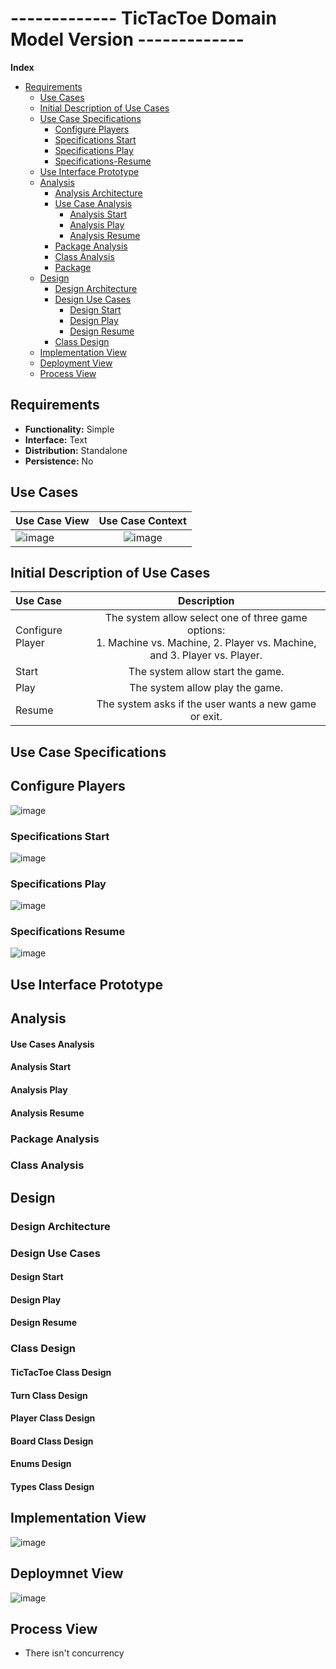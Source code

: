 # ------------- TicTacToe Domain Model Version -------------

**Index**
- [Requirements](#Requirements)  
    -   [Use Cases](#Use-Cases)
    -   [Initial Description of Use Cases](#Initial-Description-of-Use-Cases)  
    -   [Use Case Specifications](#Use-Case-Specifications)   
        -   [Configure Players](#Configure-Players)   
        -   [Specifications Start](#Specifications-Start)  
        -   [Specifications Play](#Specifications-Play)  
        -   [Specifications-Resume](#Specifications-Resume)  
    -   [Use Interface Prototype](#Use-Interface-Prototype)  
    -   [Analysis](#Analysis)  
        -   [Analysis Architecture](#Analysis-Architecture)  
        -   [Use Case Analysis](#Use-Case-Analysis)  
            -   [Analysis Start](#Analysis-Start)  
            -   [Analysis Play](#Analysis-Play)  
            -   [Analysis Resume](#Analysis-Resume)  
        -   [Package Analysis](#Package-Analysis)  
        -   [Class Analysis](#Class-Analysis)
        -   [Package](#Package)  
    - [Design](#Design)  
        -   [Design Architecture](#Design-Architecture)  
        -   [Design Use Cases](#Design-Use-Cases)  
            -   [Design Start](#Start-Start)  
            -   [Design Play](#Play-Play)  
            -   [Design Resume](#Design-Resume)  
        -   [Class Design](#Class-Design)  
    -   [Implementation View](#Implementation-View)  
    -   [Deployment View](#Deployment-View)  
    -   [Process View](#Process-View)  

## Requirements

- **Functionality:** Simple  
- **Interface:** Text  
- **Distribution:** Standalone  
- **Persistence:** No  

## Use Cases

| Use Case View | Use Case Context |  
| :------- | :------: | 
| ![image](https://user-images.githubusercontent.com/46433173/232233785-773c6b10-7d1b-4e4a-98dd-00dcf65545f8.png) | ![image](https://user-images.githubusercontent.com/46433173/232234032-ac7baa56-abba-453d-97af-50ee7721d64e.png) |  

## Initial Description of Use Cases

| Use Case | Description |  
| :------- | :------: | 
| Configure Player | The system allow select one of three game options:<br/> 1. Machine vs. Machine, 2. Player vs. Machine, and 3. Player vs. Player.  | 
| Start            | The system allow start the game. | 
| Play             | The system allow play the game.  | 
| Resume           | The system asks if the user wants a new game or exit.  |  

## Use Case Specifications

## Configure Players

![image](https://user-images.githubusercontent.com/46433173/232328353-78da963c-953c-449e-bc6c-db4965e671c1.png)

### Specifications Start

![image](https://user-images.githubusercontent.com/46433173/232328321-c6724e9a-f610-48ed-af3f-8a9135d129f4.png)

### Specifications Play

![image](https://user-images.githubusercontent.com/46433173/232329012-1cd90dd3-59d6-4e6d-9666-85a2db8ca82b.png)

### Specifications Resume

![image](https://user-images.githubusercontent.com/46433173/232328263-168ba59f-081b-41c6-bb79-3f524185d063.png)

## Use Interface Prototype

## Analysis

#### Use Cases Analysis

#### Analysis Start

#### Analysis Play

#### Analysis Resume

### Package Analysis

### Class Analysis

## Design

### Design Architecture

### Design Use Cases

#### Design Start

#### Design Play

#### Design Resume

### Class Design

#### TicTacToe Class Design

#### Turn Class Design

#### Player Class Design

#### Board Class Design

#### Enums Design

#### Types Class Design

## Implementation View

![image](https://user-images.githubusercontent.com/46433173/232120697-259003de-18b6-4260-8fd9-c191c60ebde5.png)

## Deploymnet View

![image](https://user-images.githubusercontent.com/46433173/232120816-59203f69-2a86-482f-90cb-07f8c70b7a53.png)

## Process View

-   There isn't concurrency 
